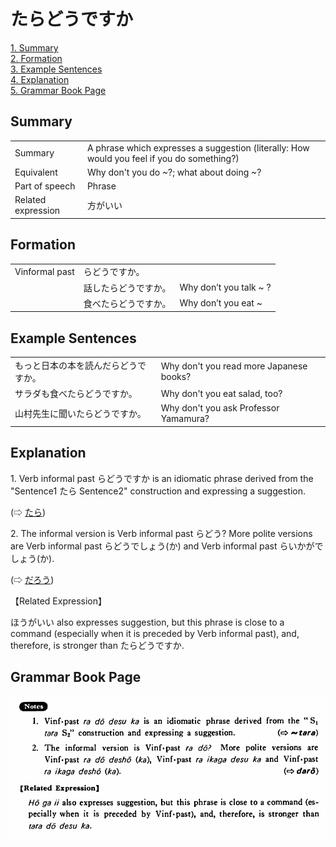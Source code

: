 # たらどうですか

[1. Summary](#summary)<br>
[2. Formation](#formation)<br>
[3. Example Sentences](#example-sentences)<br>
[4. Explanation](#explanation)<br>
[5. Grammar Book Page](#grammar-book-page)<br>


## Summary

<table><tr>   <td>Summary</td>   <td>A phrase which expresses a suggestion (literally: How would you feel if you do something?)</td></tr><tr>   <td>Equivalent</td>   <td>Why don't you do ~?; what about doing ~?</td></tr><tr>   <td>Part of speech</td>   <td>Phrase</td></tr><tr>   <td>Related expression</td>   <td>方がいい</td></tr></table>

## Formation

<table class="table"> <tbody><tr class="tr head"> <td class="td"><span class="bold"><span>Vinformal past</span></span></td> <td class="td"><span class="concept">らどうですか。</span> </td> <td class="td"><span>&nbsp;</span></td> </tr> <tr class="tr"> <td class="td"><span>&nbsp;</span></td> <td class="td"><span>話した<span class="concept">らどうですか。</span></span> </td> <td class="td"><span>Why    don’t you talk ~ ?</span></td> </tr> <tr class="tr"> <td class="td"><span>&nbsp;</span></td> <td class="td"><span>食べた<span class="concept">らどうですか。</span></span> </td> <td class="td"><span>Why    don’t you eat ~ </span></td> </tr></tbody></table>

## Example Sentences

<table><tr>   <td>もっと日本の本を読んだらどうですか。</td>   <td>Why don't you read more Japanese books?</td></tr><tr>   <td>サラダも食べたらどうですか。</td>   <td>Why don't you eat salad, too?</td></tr><tr>   <td>山村先生に聞いたらどうですか。</td>   <td>Why don't you ask Professor Yamamura?</td></tr></table>

## Explanation

<p>1. Verb informal past <span class="cloze">らどうですか</span> is an idiomatic phrase derived from the "Sentence1 <span class="cloze">たら</span> Sentence2" construction and expressing a suggestion.</p>   <p>(⇨ <a href="#㊦ たら">たら</a>)</p>  <p>2. The informal version is Verb informal past らどう</span>? More polite versions are Verb informal past <span class="cloze">らどうでしょう</span>(<span class="cloze">か</span>) and Verb informal past <span class="cloze">らいかがでしょう</span>(<span class="cloze">か</span>).</p>   (⇨ <a href="#㊦ だろう">だろう</a>)</p>  <p>【Related Expression】</p>  <p>ほうがいい also expresses suggestion, but this phrase is close to a command (especially when it is preceded by Verb informal past), and, therefore, is stronger than <span class="cloze">たらどうですか</span>.</p>

## Grammar Book Page

![](../img/Basicたらどうですか.png)

